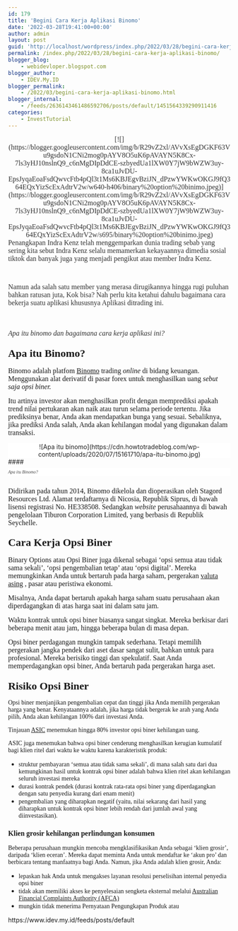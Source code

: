 ```yaml
---
id: 179
title: 'Begini Cara Kerja Aplikasi Binomo'
date: '2022-03-28T19:41:00+00:00'
author: admin
layout: post
guid: 'http://localhost/wordpress/index.php/2022/03/28/begini-cara-kerja-aplikasi-binomo/'
permalink: /index.php/2022/03/28/begini-cara-kerja-aplikasi-binomo/
blogger_blog:
    - webidevloper.blogspot.com
blogger_author:
    - IDEV.My.ID
blogger_permalink:
    - /2022/03/begini-cara-kerja-aplikasi-binomo.html
blogger_internal:
    - /feeds/2636143461486592706/posts/default/1451564339290911416
categories:
    - InvestTutorial
---
```


<div style="clear: both; text-align: center;"><span style="color: #333333; font-family: Fira Sans; font-size: medium;"><div style="clear: both; text-align: center;">[![](https://blogger.googleusercontent.com/img/b/R29vZ2xl/AVvXsEgDGKF63Vu9gsdoN1CNi2mog0pAYV8O5uK6pAVAYN5K8Cx-7ls3yHJ10nslnQ9_c6nMgDIpDdCE-szbyedUa1lXW0Y7jW9bWZW3uy-8ca1uJvDU-EpsJyqaEoaFsdQwvcFtb4pQl3t1Ms6KBJEgvBziJN_dPzwYWKwOKGJ9fQ364EQxYizScExAdtrV2w/w640-h406/binary%20option%20binimo.jpeg)](https://blogger.googleusercontent.com/img/b/R29vZ2xl/AVvXsEgDGKF63Vu9gsdoN1CNi2mog0pAYV8O5uK6pAVAYN5K8Cx-7ls3yHJ10nslnQ9_c6nMgDIpDdCE-szbyedUa1lXW0Y7jW9bWZW3uy-8ca1uJvDU-EpsJyqaEoaFsdQwvcFtb4pQl3t1Ms6KBJEgvBziJN_dPzwYWKwOKGJ9fQ364EQxYizScExAdtrV2w/s695/binary%20option%20binimo.jpeg)</div></span></div><span style="color: #333333; font-variant-ligatures: no-common-ligatures; letter-spacing: -0.0352px;"><span style="font-family: Fira Sans; font-size: medium;">Penangkapan Indra Kenz telah menggemparkan dunia trading sebab yang sering kita sebut Indra Kenz selalu memamerkan kekayaannya dimedia sosial tiktok dan banyak juga yang menjadi pengikut atau member Indra Kenz.</span></span>

<span style="color: #333333; font-variant-ligatures: no-common-ligatures; letter-spacing: -0.0352px;"><span style="font-family: Fira Sans; font-size: medium;">  
</span></span>

<span style="color: #333333; font-variant-ligatures: no-common-ligatures; letter-spacing: -0.0352px;"><span style="font-family: Fira Sans; font-size: medium;">Namun ada salah satu member yang merasa dirugikannya hingga rugi puluhan bahkan ratusan juta, Kok bisa? Nah perlu kita ketahui dahulu bagaimana cara bekerja suatu aplikasi khususnya Aplikasi ditrading ini.</span></span>

<span style="color: #333333; font-variant-ligatures: no-common-ligatures; letter-spacing: -0.0352px;"><span style="font-family: Fira Sans; font-size: medium;">  
</span></span>

#### <span style="color: #333333; font-family: Fira Sans; font-size: medium;"><span style="font-variant-ligatures: no-common-ligatures; font-weight: normal; letter-spacing: -0.0352px;">*Apa itu binomo dan bagaimana cara kerja aplikasi ini?*</span></span>

<span style="color: #333333; font-family: Fira Sans; font-size: medium;"></span>

### <span style="font-family: Fira Sans; font-size: x-large;">Apa itu Binomo?</span>

<span style="font-family: Fira Sans; font-size: medium;">Binomo adalah platfom [Binomo](http://webidevloper.blogspot.com/) trading *online* di bidang keuangan. Menggunakan alat derivatif di pasar forex untuk menghasilkan uang *sebut saja opsi biner.*</span>

<span style="font-family: Fira Sans; font-size: medium;">Itu artinya investor akan menghasilkan profit dengan memprediksi apakah trend nilai pertukaran akan naik atau turun selama periode tertentu. Jika prediksinya benar, Anda akan mendapatkan bunga yang sesuai. Sebaliknya, jika prediksi Anda salah, Anda akan kehilangan modal yang digunakan dalam transaksi.</span>

<figure aria-describedby="caption-attachment-6233" style="background-color: white; box-sizing: border-box; clear: both; color: #222222; margin: 6px auto 0px; max-width: 100%; text-align: center; width: 1919px;">![Apa itu binomo](https://cdn.howtotradeblog.com/wp-content/uploads/2020/07/15161710/apa-itu-binomo.jpg)</figure>#### <figure aria-describedby="caption-attachment-6233" style="background-color: white; box-sizing: border-box; clear: both; color: #222222; margin: 6px auto 0px; max-width: 100%; text-align: center; width: 1919px;"><figcaption style="box-sizing: border-box; color: #444444; font-style: italic; line-height: 17px; margin: 6px 0px 26px; text-align: left;"><span style="font-family: Fira Sans; font-size: x-small; font-weight: normal;">Apa itu Binomo?</span></figcaption></figure>

<span style="font-family: Fira Sans; font-size: medium;">Didirikan pada tahun 2014, Binomo dikelola dan dioperasikan oleh Stagord Resources Ltd. Alamat terdaftarnya di Nicosia, Republik Siprus, di bawah lisensi registrasi No. HE338508. Sedangkan *website* perusahaannya di bawah pengelolaan Tiburon Corporation Limited, yang berbasis di Republik Seychelle.</span>

### <span style="vertical-align: inherit;"><span style="font-family: Fira Sans; font-size: x-large; vertical-align: inherit;">Cara Kerja Opsi Biner</span></span>

<span style="font-family: Fira Sans; font-size: medium;"><span style="vertical-align: inherit;"><span style="vertical-align: inherit;">Binary Options atau Opsi Biner juga dikenal sebagai ‘opsi semua atau tidak sama sekali’, ‘opsi pengembalian tetap’ atau ‘opsi digital’. </span><span style="vertical-align: inherit;">Mereka memungkinkan Anda untuk bertaruh pada harga saham, pergerakan </span></span>[<span style="vertical-align: inherit;"><span style="vertical-align: inherit;">valuta asing</span></span>](https://moneysmart.gov.au/investment-warnings/forex-trading "Perdagangan valas")<span style="vertical-align: inherit;"><span style="vertical-align: inherit;"> , pasar atau peristiwa ekonomi.</span></span></span>

<span style="font-family: Fira Sans; font-size: medium;"><span style="vertical-align: inherit;"><span style="vertical-align: inherit;">Misalnya, Anda dapat bertaruh apakah harga saham suatu perusahaan akan diperdagangkan di atas harga saat ini dalam satu jam.</span></span></span>

<span style="font-family: Fira Sans; font-size: medium; vertical-align: inherit;"><span style="vertical-align: inherit;">Waktu kontrak untuk opsi biner biasanya sangat singkat. </span><span style="vertical-align: inherit;">Mereka berkisar dari beberapa menit atau jam, hingga beberapa bulan di masa depan.</span></span>

<span style="font-family: Fira Sans; font-size: medium; vertical-align: inherit;"><span style="vertical-align: inherit;">Opsi biner perdagangan mungkin tampak sederhana. </span><span style="vertical-align: inherit;">Tetapi memilih pergerakan jangka pendek dari aset dasar sangat sulit, bahkan untuk para profesional. </span><span style="vertical-align: inherit;">Mereka berisiko tinggi dan spekulatif. </span><span style="vertical-align: inherit;">Saat Anda memperdagangkan opsi biner, Anda bertaruh pada pergerakan harga aset.</span></span>

### <span style="vertical-align: inherit;"><span style="font-family: Fira Sans; font-size: x-large; vertical-align: inherit;">Risiko Opsi Biner</span></span>

<span style="font-family: Fira Sans; vertical-align: inherit;"><span style="vertical-align: inherit;">Opsi biner menjanjikan pengembalian cepat dan tinggi jika Anda memilih pergerakan harga yang benar. </span><span style="vertical-align: inherit;">Kenyataannya adalah, jika harga tidak bergerak ke arah yang Anda pilih, Anda akan kehilangan 100% dari investasi Anda.</span></span>

<span style="font-family: Fira Sans;"><span style="vertical-align: inherit;"><span style="vertical-align: inherit;">Tinjauan </span></span>[<span style="vertical-align: inherit;"><span style="vertical-align: inherit;">ASIC</span></span>](https://download.asic.gov.au/media/5241548/rep626-published-22-august-2019.pdf "Laporan 626: Kerugian konsumen dari opsi biner OTC dan CFD")<span style="vertical-align: inherit;"><span style="vertical-align: inherit;"> menemukan hingga 80% investor opsi biner kehilangan uang.</span></span></span>

<span style="vertical-align: inherit;"><span style="font-family: Fira Sans; vertical-align: inherit;">ASIC juga menemukan bahwa opsi biner cenderung menghasilkan kerugian kumulatif bagi klien ritel dari waktu ke waktu karena karakteristik produk:</span></span>

<span style="font-family: Fira Sans; font-size: medium; vertical-align: inherit;"><span style="vertical-align: inherit;"></span></span>

- <span style="vertical-align: inherit;"><span style="font-family: Fira Sans; vertical-align: inherit;">struktur pembayaran ‘semua atau tidak sama sekali’, di mana salah satu dari dua kemungkinan hasil untuk kontrak opsi biner adalah bahwa klien ritel akan kehilangan seluruh investasi mereka</span></span>
- <span style="vertical-align: inherit;"><span style="font-family: Fira Sans; vertical-align: inherit;">durasi kontrak pendek (durasi kontrak rata-rata opsi biner yang diperdagangkan dengan satu penyedia kurang dari enam menit)</span></span>
- <span style="vertical-align: inherit;"><span style="font-family: Fira Sans; vertical-align: inherit;">pengembalian yang diharapkan negatif (yaitu, nilai sekarang dari hasil yang diharapkan untuk kontrak opsi biner lebih rendah dari jumlah awal yang diinvestasikan).</span></span>

### <span style="vertical-align: inherit;"><span style="font-family: Fira Sans; font-size: medium; vertical-align: inherit;">Klien grosir kehilangan perlindungan konsumen </span></span>

<span style="font-family: Fira Sans; vertical-align: inherit;"><span style="vertical-align: inherit;">Beberapa perusahaan mungkin mencoba mengklasifikasikan Anda sebagai ‘klien grosir’, daripada ‘klien eceran’. </span><span style="vertical-align: inherit;">Mereka dapat meminta Anda untuk mendaftar ke ‘akun pro’ dan berbicara tentang manfaatnya bagi Anda. </span><span style="vertical-align: inherit;">Namun, jika Anda adalah klien grosir, Anda:</span></span>

<span style="font-family: Fira Sans; font-size: medium; vertical-align: inherit;"><span style="vertical-align: inherit;"></span></span>

- <span style="vertical-align: inherit;"><span style="font-family: Fira Sans; vertical-align: inherit;">lepaskan hak Anda untuk mengakses layanan resolusi perselisihan internal penyedia opsi biner</span></span>
- <span style="font-family: Fira Sans;"><span style="vertical-align: inherit;"><span style="vertical-align: inherit;">tidak akan memiliki akses ke penyelesaian sengketa eksternal melalui </span></span>[<span style="vertical-align: inherit;"><span style="vertical-align: inherit;">Australian Financial Complaints Authority (AFCA)</span></span>](https://www.idev.my.id/ "Situs web Otoritas Pengaduan Keuangan Australia")</span>
- <span style="vertical-align: inherit;"><span style="font-family: Fira Sans; vertical-align: inherit;">mungkin tidak menerima Pernyataan Pengungkapan Produk atau</span></span><span face="montserrat, sans-serif"></span>

<div>https://www.idev.my.id/feeds/posts/default</div>
